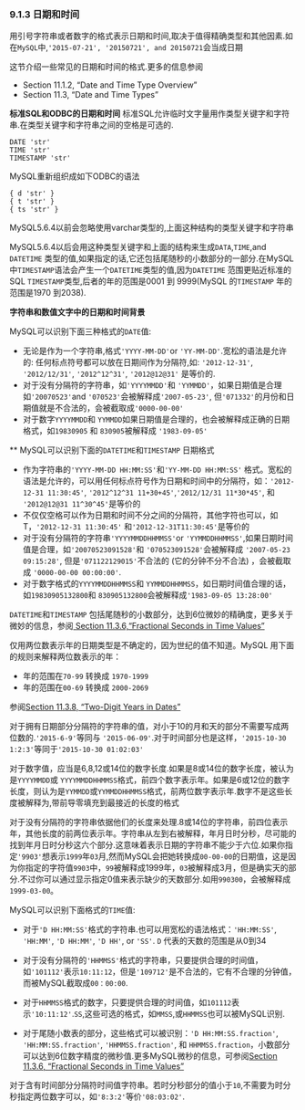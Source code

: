### 9.1.3 日期和时间
用引号字符串或者数字的格式表示日期和时间,取决于值得精确类型和其他因素.如在`MySQL`中,`'2015-07-21', '20150721', and 20150721`会当成日期

这节介绍一些常见的日期和时间的格式.更多的信息参阅
* 	Section 11.1.2, “Date and Time Type Overview”
* 	Section 11.3, “Date and Time Types”

**标准SQL和ODBC的日期和时间**
标准SQL允许临时文字量用作类型关键字和字符串.在类型关键字和字符串之间的空格是可选的.

	DATE 'str'
	TIME 'str'
	TIMESTAMP 'str'

MySQL重新组织成如下ODBC的语法
	
	{ d 'str' }
	{ t 'str' }
	{ ts 'str' }

MySQL5.6.4以前会忽略使用varchar类型的,上面这种结构的类型关键字和字符串

MySQL5.6.4以后会用这种类型关键字和上面的结构来生成`DATA`,`TIME`,and `DATETIME` 类型的值,如果指定的话,它还包括尾随秒的小数部分的一部分.在MySQL 中`TIMESTAMP`语法会产生一个`DATETIME`类型的值,因为`DATETIME` 范围更贴近标准的SQL `TIMESTAMP`类型,后者的年的范围是0001 到 9999(MySQL 的`TIMESTAMP` 年的范围是1970 到2038).

**字符串和数值文字中的日期和时间背景**

MySQL可以识别下面三种格式的`DATE`值:

* 无论是作为一个字符串,格式`'YYYY-MM-DD'`or `'YY-MM-DD'`.宽松的语法是允许的:
任何标点符号都可以放在日期间作为分隔符,如:
`'2012-12-31'`, `'2012/12/31'`, `'2012^12^31'`, `'2012@12@31'` 是等价的.
* 对于没有分隔符的字符串，如`'YYYYMMDD'`和 `'YYMMDD'`，如果日期值是合理 如`'20070523'`and `'070523'`会被解释成`'2007-05-23'`, 但`'071332'`的月份和日期值就是不合法的，会被截取成`'0000-00-00'`
* 对于数字`YYYYMMDD`和 `YYMMDD`如果日期值是合理的，也会被解释成正确的日期格式，如`19830905` 和 `830905`被解释成 `'1983-09-05'`

** MySQL可以识别下面的`DATETIME`和`TIMESTAMP` 日期格式

* 作为字符串的`'YYYY-MM-DD HH:MM:SS'`和`'YY-MM-DD HH:MM:SS'` 格式。宽松的语法是允许的，可以用任何标点符号作为日期和时间中的分隔符，如：`'2012-12-31 11:30:45'`, `'2012^12^31 11+30+45'`,`'2012/12/31 11*30*45'`, 和 `'2012@12@31 11^30^45'`是等价的
* 不仅仅空格可以作为日期和时间不分之间的分隔符，其他字符也可以，如T，`'2012-12-31 11:30:45'` 和`'2012-12-31T11:30:45'`是等价的
* 对于没有分隔符的字符串`'YYYYMMDDHHMMSS'`or `'YYMMDDHHMMSS'`,如果日期时间值是合理，如`'20070523091528'`和 `'070523091528'`会被解释成 `'2007-05-23 09:15:28'`, 但是`'071122129015'`不合法的 (它的分钟不分不合法) ，会被截取成 `'0000-00-00 00:00:00'`.
* 对于数字格式的`YYYYMMDDHHMMSS`和 `YYMMDDHHMMSS`，如日期时间值合理的话，如`19830905132800`和 `830905132800`会被解释成`'1983-09-05 13:28:00'`

`DATETIME`和`TIMESTAMP` 包括尾随秒的小数部分，达到6位微妙的精确度，更多关于微妙的信息，参阅[ Section 11.3.6,“Fractional Seconds in Time Values”]()

仅用两位数表示年的日期类型是不确定的，因为世纪的值不知道。MySQL 用下面的规则来解释两位数表示的年：

* 年的范围在`70-99` 转换成 `1970-1999`
* 年的范围在`00-69` 转换成 `2000-2069`

参阅[Section 11.3.8, “Two-Digit Years in Dates”]()

对于拥有日期部分分隔符的字符串的值，对小于10的月和天的部分不需要写成两位数的.`'2015-6-9'`等同与 `'2015-06-09'`.对于时间部分也是这样，`'2015-10-30 1:2:3'`等同于`'2015-10-30 01:02:03'`

对于数字值，应当是6,8,12或14位的数字长度.如果是8或14位的数字长度，被认为是`YYYYMMDD`或 `YYYYMMDDHHMMSS`格式，前四个数字表示年。如果是6或12位的数字长度，则认为是`YYMMDD`或`YYMMDDHHMMSS`格式，前两位数字表示年.数字不是这些长度被解释为,带前导零填充到最接近的长度的格式

对于没有分隔符的字符串依据他们的长度来处理.8或14位的字符串，前四位表示年，其他长度的前两位表示年。字符串从左到右被解释，年月日时分秒，尽可能的找到年月日时分秒这六个部分.这意味着表示日期的字符串不能少于六位.如果你指定`'9903'`想表示`1999`年`03`月,然而MySQL会把她转换成`00-00-00`的日期值，这是因为你指定的字符值`9903`中，`99`被解释成1999年，`03`被解释成3月，但是确实天的部分.不过你可以通过显示指定0值来表示缺少的天数部分.如用`990300`，会被解释成`1999-03-00`。

MySQL可以识别下面格式的`TIME`值:

* 对于`'D HH:MM:SS'`格式的字符串.也可以用宽松的语法格式：`'HH:MM:SS'`, `'HH:MM'`, `'D HH:MM'`, `'D HH'`, or `'SS'`.  `D` 代表的天数的范围是从0到34

* 对于没有分隔符的`'HHMMSS'`格式的字符串，只要提供合理的时间值，如`'101112'`表示`10:11:12`，但是`'109712'`是不合法的，它有不合理的分钟值，而被MySQL截取成`00：00:00`.
* 对于`HHMMSS`格式的数字，只要提供合理的时间值，如`101112`表示`'10:11:12'`.`SS`,这些可选的格式，如`MMSS`,或`HHMMSS`也可以被MySQL识别.
* 对于尾随小数表的部分，这些格式可以被识别：`'D HH:MM:SS.fraction'`,
`'HH:MM:SS.fraction'`, `'HHMMSS.fraction'`, 和 `HHMMSS.fraction`，小数部分可以达到6位数字精度的微秒值.更多MySQL微秒的信息，可参阅[Section 11.3.6, “Fractional Seconds in Time Values”]()

对于含有时间部分分隔符时间值字符串。若时分秒部分的值小于`10`,不需要为时分秒指定两位数字可以，如`'8:3:2'`等价`'08:03:02'`.

